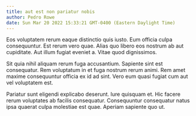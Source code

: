 ```yaml
---
title: aut est non pariatur nobis
author: Pedro Rowe
date: Sun Mar 20 2022 15:33:21 GMT-0400 (Eastern Daylight Time)
---
```

Eos voluptatem rerum eaque distinctio quis iusto. Eum officia culpa consequuntur. Est rerum vero quae. Alias quo libero eos nostrum ab aut cupiditate. Aut illum fugiat eveniet a. Vitae quod dignissimos.

 Sit quia nihil aliquam rerum fuga accusantium. Sapiente sint est consequatur. Rem voluptatum in et fuga nostrum rerum animi. Rem amet maxime consequuntur officia ex id ad sint. Vero eum quasi fugiat cum aut vel voluptatem est.

 Pariatur sunt eligendi explicabo deserunt. Iure quisquam et. Hic facere rerum voluptates ab facilis consequatur. Consequuntur consequatur natus ipsa quaerat culpa molestiae est quae. Aperiam sapiente quo ut.